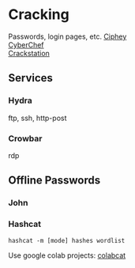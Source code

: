 # Cracking 
Passwords, login pages, etc.
[Ciphey](https://github.com/Ciphey/Ciphey)  
[CyberChef](https://gchq.github.io/CyberChef/)  
[Crackstation](https://crackstation.net/) 

## Services 
### Hydra
ftp, ssh, http-post 
### Crowbar 
rdp  

## Offline Passwords  
### John 

### Hashcat  
    hashcat -m [mode] hashes wordlist    
    
Use google colab projects: [colabcat](https://github.com/someshkar/colabcat)  
